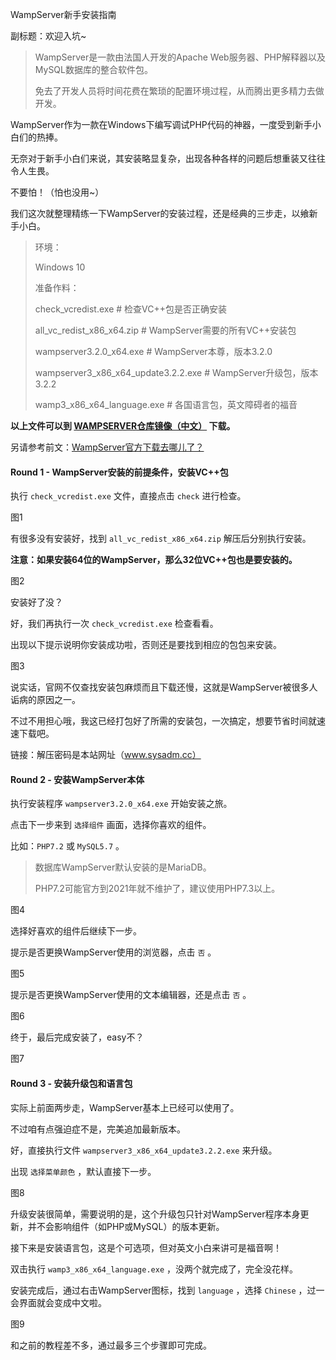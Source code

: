 WampServer新手安装指南

副标题：欢迎入坑~



> WampServer是一款由法国人开发的Apache Web服务器、PHP解释器以及MySQL数据库的整合软件包。
>
> 免去了开发人员将时间花费在繁琐的配置环境过程，从而腾出更多精力去做开发。



WampServer作为一款在Windows下编写调试PHP代码的神器，一度受到新手小白们的热捧。

无奈对于新手小白们来说，其安装略显复杂，出现各种各样的问题后想重装又往往令人生畏。

不要怕！（怕也没用~）

我们这次就整理精练一下WampServer的安装过程，还是经典的三步走，以飨新手小白。



> 环境：
>
> Windows 10
>
> 准备作料：
>
> check_vcredist.exe    # 检查VC++包是否正确安装
>
> all_vc_redist_x86_x64.zip    # WampServer需要的所有VC++安装包
>
> wampserver3.2.0_x64.exe    # WampServer本尊，版本3.2.0
>
> wampserver3_x86_x64_update3.2.2.exe    # WampServer升级包，版本3.2.2
>
> wamp3_x86_x64_language.exe    # 各国语言包，英文障碍者的福音



**以上文件可以到 [WAMPSERVER仓库镜像（中文）](https://www.sysadm.cc/index.php/xitongyunwei/720-repository-of-wampserver-files) 下载。**

另请参考前文：[WampServer官方下载去哪儿了？](https://www.sysadm.cc/index.php/xitongyunwei/692-wampserver)



#### Round 1 - WampServer安装的前提条件，安装VC++包

执行 `check_vcredist.exe` 文件，直接点击 `check` 进行检查。

图1



有很多没有安装好，找到 `all_vc_redist_x86_x64.zip` 解压后分别执行安装。

**注意：如果安装64位的WampServer，那么32位VC++包也是要安装的。**

图2



安装好了没？

好，我们再执行一次 `check_vcredist.exe` 检查看看。

出现以下提示说明你安装成功啦，否则还是要找到相应的包包来安装。

图3



说实话，官网不仅查找安装包麻烦而且下载还慢，这就是WampServer被很多人诟病的原因之一。

不过不用担心哦，我这已经打包好了所需的安装包，一次搞定，想要节省时间就速速下载吧。

链接：解压密码是本站网址（www.sysadm.cc）



#### Round 2  - 安装WampServer本体

执行安装程序 `wampserver3.2.0_x64.exe` 开始安装之旅。

点击下一步来到 `选择组件` 画面，选择你喜欢的组件。

比如：`PHP7.2` 或 `MySQL5.7` 。

> 数据库WampServer默认安装的是MariaDB。
>
> PHP7.2可能官方到2021年就不维护了，建议使用PHP7.3以上。

图4



选择好喜欢的组件后继续下一步。

提示是否更换WampServer使用的浏览器，点击 `否` 。

图5



提示是否更换WampServer使用的文本编辑器，还是点击 `否` 。

图6



终于，最后完成安装了，easy不？

图7



#### Round 3 - 安装升级包和语言包

实际上前面两步走，WampServer基本上已经可以使用了。

不过咱有点强迫症不是，完美追加最新版本。

好，直接执行文件 `wampserver3_x86_x64_update3.2.2.exe` 来升级。

出现 `选择菜单颜色` ，默认直接下一步。

图8



升级安装很简单，需要说明的是，这个升级包只针对WampServer程序本身更新，并不会影响组件（如PHP或MySQL）的版本更新。



接下来是安装语言包，这是个可选项，但对英文小白来讲可是福音啊！

双击执行 `wamp3_x86_x64_language.exe` ，没两个就完成了，完全没花样。

安装完成后，通过右击WampServer图标，找到 `language` ，选择 `Chinese` ，过一会界面就会变成中文啦。

图9







和之前的教程差不多，通过最多三个步骤即可完成。









